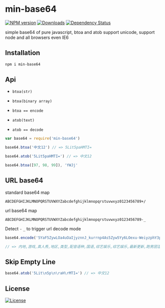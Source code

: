 min-base64
===

[![NPM version][npm-image]][npm-url]
[![Downloads][downloads-image]][downloads-url]
[![Dependency Status][david-image]][david-url]

[npm-image]: https://img.shields.io/npm/v/min-base64.svg?style=flat-square
[npm-url]: https://npmjs.org/package/min-base64
[downloads-image]: http://img.shields.io/npm/dm/min-base64.svg?style=flat-square
[downloads-url]: https://npmjs.org/package/min-base64
[david-image]: http://img.shields.io/david/chunpu/min-base64.svg?style=flat-square
[david-url]: https://david-dm.org/chunpu/min-base64


simple base64 of pure javascript, btoa and atob support unicode, support node and all browsers even IE6

Installation
---

```sh
npm i min-base64
```

Api
---

- `btoa(str)`
- `btoa(binary array)`
- `btoa == encode`

- `atob(text)`
- `atob == decode`

```js
var base64 = require('min-base64')

base64.btoa('中文12') // => 5Lit5paHMTI=

base64.atob('5Lit5paHMTI=') // => 中文12

base64.btoa([97, 98, 99]), 'YWJj'
```

URL base64
---

standard base64 map

`ABCDEFGHIJKLMNOPQRSTUVWXYZabcdefghijklmnopqrstuvwxyz0123456789+/`

url base64 map

`ABCDEFGHIJKLMNOPQRSTUVWXYZabcdefghijklmnopqrstuvwxyz0123456789-_`

Detect `-` `_` to trigger url decode mode

```js
base64.encode('5YaF5ZywLOa4uOaIjyznnJ_kurrnp4As5Zyw5Yy6LOexu-WeiyzphY3pn7Por63np40s5Zu96K-tLOe7vOiJuuWoseS5kCznu7zoibrlqLHkuZAs5pyA5paw5pu05pawLOi3keeUt-Wboua5v-i6q-a_gOaImOilv-WPjOeJiOe6sw==', {useURL: true})

// => 内地,游戏,真人秀,地区,类型,配音语种,国语,综艺娱乐,综艺娱乐,最新更新,跑男团湿身激战西双版纳
```

Skip Empty Line
---

```js
base64.atob('5Lit\n5p\n\raH\rMTI=') // => 中文12
```

License
---

[![License][license-image]][license-url]

[license-image]: http://img.shields.io/npm/l/min-base64.svg?style=flat-square
[license-url]: #
